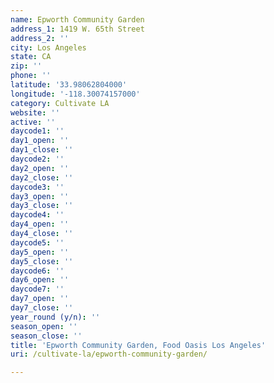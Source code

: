 ```yaml
---
name: Epworth Community Garden
address_1: 1419 W. 65th Street
address_2: ''
city: Los Angeles
state: CA
zip: ''
phone: ''
latitude: '33.98062804000'
longitude: '-118.30074157000'
category: Cultivate LA
website: ''
active: ''
daycode1: ''
day1_open: ''
day1_close: ''
daycode2: ''
day2_open: ''
day2_close: ''
daycode3: ''
day3_open: ''
day3_close: ''
daycode4: ''
day4_open: ''
day4_close: ''
daycode5: ''
day5_open: ''
day5_close: ''
daycode6: ''
day6_open: ''
daycode7: ''
day7_open: ''
day7_close: ''
year_round (y/n): ''
season_open: ''
season_close: ''
title: 'Epworth Community Garden, Food Oasis Los Angeles'
uri: /cultivate-la/epworth-community-garden/

---
```

